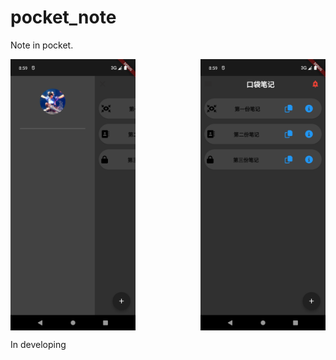 # pocket_note

Note in pocket.
<div style="display: flex;justify-content: space-between;">
    <img src="Screenshot_1690721968.png" width=200 style="display: inline-block;">
    <img src="Screenshot_1690721976.png" width=200 style="display: inline-block;">
</div>

In developing
